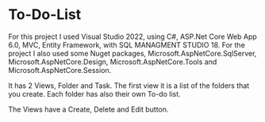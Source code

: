 # To-Do-List

For this project I used Visual Studio 2022,  using C#, ASP.Net Core Web App 6.0, MVC,  Entity Framework, with SQL MANAGMENT STUDIO 18. For the project I also used some Nuget packages, Microsoft.AspNetCore.SqlServer, Microsoft.AspNetCore.Design, Microsoft.AspNetCore.Tools and Microsoft.AspNetCore.Session.

It has 2 Views, Folder and Task. The first view it is a list of the folders that you create. Each folder has also their own To-do list. 

The Views have a Create, Delete and Edit button.
